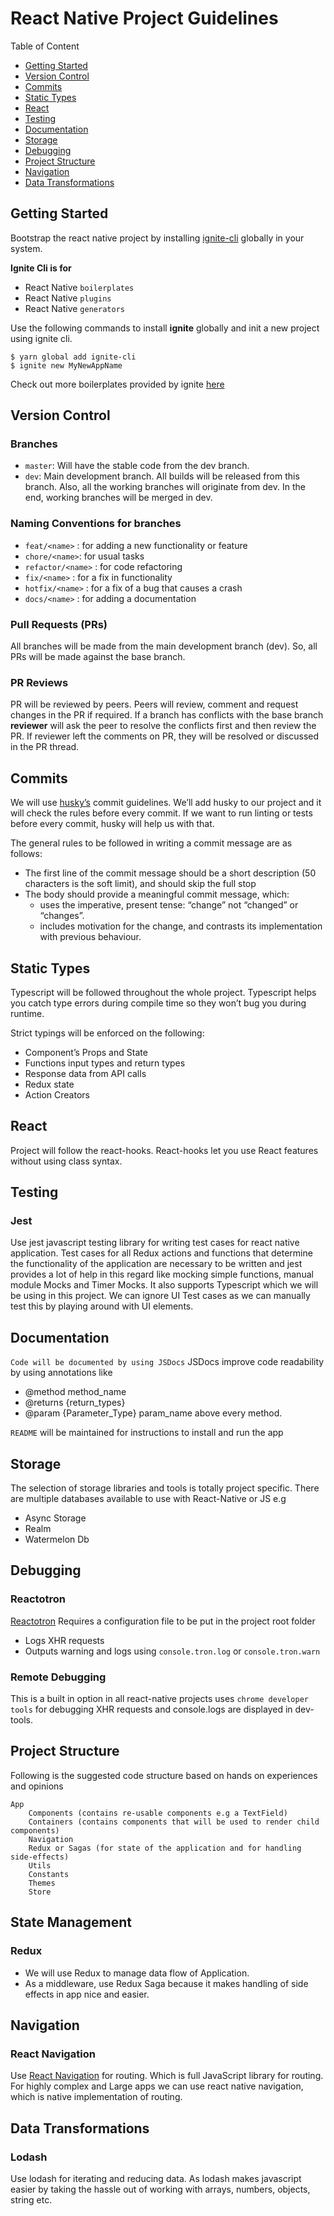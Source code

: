 
# React Native Project Guidelines

Table of Content
*  [Getting Started](#getting-started)
*  [Version Control](#version-control)
*  [Commits](#commits)
*  [Static Types](#static-types)
*  [React](#react)
*  [Testing](#testing)
*  [Documentation](#documentation)
*  [Storage](#storage)
*  [Debugging](#debugging)
*  [Project Structure](#project-structure)
*  [Navigation](#navigation)
*  [Data Transformations](#data-transformations)

## Getting Started
Bootstrap the react native project by installing [ignite-cli](https://github.com/infinitered/ignite) globally in your system.

__Ignite Cli is for__
- React Native `boilerplates`
- React Native `plugins`
- React Native `generators`

Use the following commands to install **ignite** globally and init a new project using ignite cli.
```
$ yarn global add ignite-cli
$ ignite new MyNewAppName
```

Check out more boilerplates provided by ignite [here](https://github.com/infinitered/ignite/blob/master/BOILERPLATES.md)


## Version Control

### Branches
- `master`: Will have the stable code from the dev branch.
- `dev`: Main development branch. All builds will be released from this branch. Also, all the working branches will originate from dev. In the end, working branches will be merged in dev.

### Naming Conventions for branches

- `feat/<name>` : for adding a new functionality or feature
- `chore/<name>`: for usual tasks
- `refactor/<name>` : for code refactoring
- `fix/<name>` : for a fix in functionality
- `hotfix/<name>` : for a fix of a bug that causes a crash
- `docs/<name>` : for adding a documentation

### Pull Requests (PRs)
All branches will be made from the main development branch (dev). So, all PRs will be made against the base branch.

### PR Reviews
PR will be reviewed by peers. Peers will review, comment and request changes in the PR if required. If a branch has conflicts with the base branch **reviewer** will ask the peer to resolve the conflicts first and then review the PR. If reviewer left the comments on PR, they will be resolved or discussed in the PR thread.

## Commits

We will use [husky’s](https://github.com/typicode/husky) commit guidelines. We’ll add husky to our project and it will check the rules before every commit. If we want to run linting or tests before every commit, husky will help us with that.

The general rules to be followed in writing a commit message are as follows:
- The first line of the commit message should be a short description (50 characters is the soft limit), and should skip the full stop
- The body should provide a meaningful commit message, which:
  - uses the imperative, present tense: “change” not “changed” or “changes”.
  - includes motivation for the change, and contrasts its implementation with previous behaviour.

## Static Types

Typescript will be followed throughout the whole project. Typescript helps you catch type errors during compile time so they won’t bug you during runtime.

Strict typings will be enforced on the following:
- Component’s Props and State
- Functions input types and return types
- Response data from API calls
- Redux state
- Action Creators

## React
Project will follow the react-hooks. React-hooks let you use React features without using class syntax.

## Testing

### Jest
Use jest javascript testing library for writing test cases for react native application. Test cases for all Redux actions and functions that determine the functionality of the application are necessary to be written and jest provides a lot of help in this regard like mocking simple functions, manual module Mocks and Timer Mocks. It also supports Typescript which we will be using in this project. We can ignore UI Test cases as we can manually test this by playing around with UI elements.

## Documentation
`Code will be documented by using JSDocs` JSDocs improve code readability by using annotations like
- @method method_name
- @returns {return_types}
- @param {Parameter_Type} param_name
  above every method.

`README` will be maintained for instructions to install and run the app

## Storage
The selection of storage libraries and tools is totally project specific. There are multiple databases available to use with React-Native or JS e.g

- Async Storage
- Realm
- Watermelon Db

## Debugging

### Reactotron
[Reactotron](https://github.com/infinitered/reactotron) Requires a configuration file to be put in the project root folder
- Logs XHR requests
- Outputs warning and logs using `console.tron.log` or `console.tron.warn`

### Remote Debugging
This is a built in option in all react-native projects uses `chrome developer tools` for debugging XHR requests and console.logs are displayed in dev-tools.

## Project Structure
Following is the suggested code structure based on hands on experiences and opinions
```
App
    Components (contains re-usable components e.g a TextField)
    Containers (contains components that will be used to render child components)
    Navigation
    Redux or Sagas (for state of the application and for handling side-effects)
    Utils
    Constants
    Themes
    Store
```

## State Management

### Redux

- We will use Redux to manage data flow of Application.
- As a middleware, use Redux Saga because it makes handling of side effects in app nice and easier.

## Navigation

### React Navigation
Use [React Navigation](https://reactnavigation.org/docs/en/getting-started.html) for routing. Which is full JavaScript library for routing. For highly complex and Large apps we can use react native navigation, which is native implementation of routing.

## Data Transformations

### Lodash
Use lodash for iterating and reducing data. As lodash makes javascript easier by taking the hassle out of working with arrays, numbers, objects, string etc.
